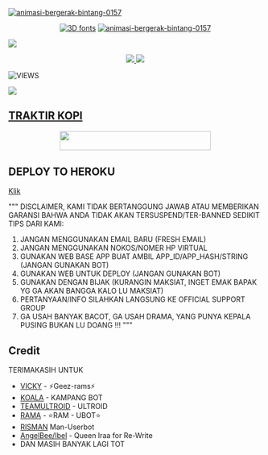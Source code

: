 <a href="https://www.gambaranimasi.org/cat-bintang-280.htm"><img src="https://www.gambaranimasi.org/data/media/280/animasi-bergerak-bintang-0157.gif" border="0" alt="animasi-bergerak-bintang-0157" /></a>
    <p align="center"> 
<a href="https://t.me/ramsupportt"><img src="https://see.fontimg.com/api/renderfont4/2O6xe/eyJyIjoiZnMiLCJoIjoxOTUsInciOjMwMDAsImZzIjo2NSwiZmdjIjoiIzAwMDAwMCIsImJnYyI6IiNGRkZGRkYiLCJ0IjoxfQ/UkFNIFVCT1Q/organical-personal-use-bold-italic.png" alt="3D fonts"></a>
<a href="https://www.gambaranimasi.org/cat-bintang-280.htm"><img src="https://www.gambaranimasi.org/data/media/280/animasi-bergerak-bintang-0157.gif" border="0" alt="animasi-bergerak-bintang-0157" /></a>
    <p align="center"> 

<img src="https://telegra.ph/file/fac49608eb86a69f85745.jpg">

<p align="center">
  <a href="https://github.com/ramadhani892/RAM-UBOT/fork">
    <img src="https://img.shields.io/github/forks/ramadhani892/RAM-UBOT?label=Fork&style=social">
    
  </a>
  <a href="https://github.com/ramadhani892/RAM-UBOT">
    <img src="https://img.shields.io/github/stars/ramadhani892/RAM-UBOT?style=social">
  </a>
</p>  

![VIEWS](https://komarev.com/ghpvc/?username=ramadhani892)

<a href="https://t.me/ramsupportt"><img src="https://img.shields.io/badge/KODE%20PENILAIAN-A+-blue.svg?style=for-the-badge&logo=Factor.">

## TRAKTIR KOPI
<p align="center"><a href="https://t.me/userbotch/9"> <img src="https://img.shields.io/badge/TRAKTIR%20KOPI%20TIPIS²-blue?style=flat&logo=Paypal" width="300" height="38.60" /></a></p>


## DEPLOY TO HEROKU
[Klik](https://heroku.com/deploy?template=https://github.com/ramadhani892/RAM-UBOT)

"""
DISCLAIMER,
KAMI TIDAK BERTANGGUNG JAWAB ATAU MEMBERIKAN GARANSI BAHWA ANDA TIDAK AKAN TERSUSPEND/TER-BANNED
SEDIKIT TIPS DARI KAMI:
1. JANGAN MENGGUNAKAN EMAIL BARU (FRESH EMAIL)
2. JANGAN MENGGUNAKAN NOKOS/NOMER HP VIRTUAL
3. GUNAKAN WEB BASE APP BUAT AMBIL APP_ID/APP_HASH/STRING (JANGAN GUNAKAN BOT)
4. GUNAKAN WEB UNTUK DEPLOY (JANGAN GUNAKAN BOT)
5. GUNAKAN DENGAN BIJAK (KURANGIN MAKSIAT, INGET EMAK BAPAK YG GA AKAN BANGGA KALO LU MAKSIAT)
6. PERTANYAAN/INFO SILAHKAN LANGSUNG KE OFFICIAL SUPPORT GROUP
7. GA USAH BANYAK BACOT, GA USAH DRAMA, YANG PUNYA KEPALA PUSING BUKAN LU DOANG !!!
"""


## Credit
TERIMAKASIH UNTUK

*   [VICKY](https://t.me/vckyaz) - ⚡Geez-rams⚡
*   [KOALA](https://t.me/manusiarakitann) - KAMPANG BOT
*   [TEAMULTROID](https://github.com/TeamUltroid) - ULTROID
*   [RAMA](https://t.me/merdhni) - ⭐RAM - UBOT⭐
*   [RISMAN](https://github.com/mrismanaziz/Man-rams) Man-Userbot
*   [AngelBee/Ibel](https://github.com/SangeanSquad) - Queen Iraa for Re-Write
*    DAN MASIH BANYAK LAGI TOT
